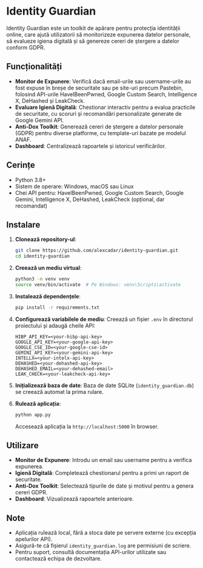# Identity Guardian

Identity Guardian este un toolkit de apărare pentru protecția identității online, care ajută utilizatorii să monitorizeze expunerea datelor personale, să evalueze igiena digitală și să genereze cereri de ștergere a datelor conform GDPR.

## Funcționalități

- **Monitor de Expunere**: Verifică dacă email-urile sau username-urile au fost expuse în breșe de securitate sau pe site-uri precum Pastebin, folosind API-urile HaveIBeenPwned, Google Custom Search, Intelligence X, DeHashed și LeakCheck.
- **Evaluare Igienă Digitală**: Chestionar interactiv pentru a evalua practicile de securitate, cu scoruri și recomandări personalizate generate de Google Gemini API.
- **Anti-Dox Toolkit**: Generează cereri de ștergere a datelor personale (GDPR) pentru diverse platforme, cu template-uri bazate pe modelul ANAF.
- **Dashboard**: Centralizează rapoartele și istoricul verificărilor.

## Cerințe

- Python 3.8+
- Sistem de operare: Windows, macOS sau Linux
- Chei API pentru: HaveIBeenPwned, Google Custom Search, Google Gemini, Intelligence X, DeHashed, LeakCheck (opțional, dar recomandat)

## Instalare

1. **Clonează repository-ul**:
   ```bash
   git clone https://github.com/alexcadar/identity-guardian.git
   cd identity-guardian
   ```

2. **Creează un mediu virtual**:
   ```bash
   python3 -m venv venv
   source venv/bin/activate  # Pe Windows: venv\Scripts\activate
   ```

3. **Instalează dependențele**:
   ```bash
   pip install -r requirements.txt
   ```

4. **Configurează variabilele de mediu**:
   Creează un fișier `.env` în directorul proiectului și adaugă cheile API:
   ```plaintext
   HIBP_API_KEY=<your-hibp-api-key>
   GOOGLE_API_KEY=<your-google-api-key>
   GOOGLE_CSE_ID=<your-google-cse-id>
   GEMINI_API_KEY=<your-gemini-api-key>
   INTELLX=<your-intelx-api-key>
   DEHASHED=<your-dehashed-api-key>
   DEHASHED_EMAIL=<your-dehashed-email>
   LEAK_CHECK=<your-leakcheck-api-key>
   ```

5. **Inițializează baza de date**:
   Baza de date SQLite (`identity_guardian.db`) se creează automat la prima rulare.

6. **Rulează aplicația**:
   ```bash
   python app.py
   ```
   Accesează aplicația la `http://localhost:5000` în browser.

## Utilizare

- **Monitor de Expunere**: Introdu un email sau username pentru a verifica expunerea.
- **Igienă Digitală**: Completează chestionarul pentru a primi un raport de securitate.
- **Anti-Dox Toolkit**: Selectează tipurile de date și motivul pentru a genera cereri GDPR.
- **Dashboard**: Vizualizează rapoartele anterioare.

## Note

- Aplicația rulează local, fără a stoca date pe servere externe (cu excepția apelurilor API).
- Asigură-te că fișierul `identity_guardian.log` are permisiuni de scriere.
- Pentru suport, consultă documentația API-urilor utilizate sau contactează echipa de dezvoltare.
